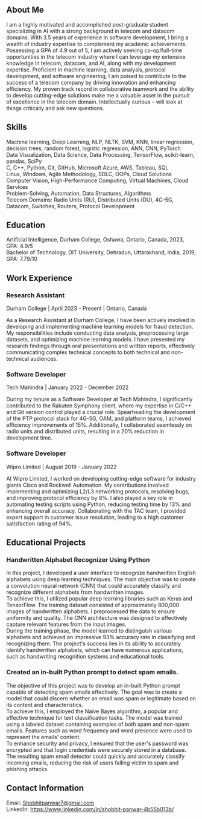 ## About Me
I am a highly motivated and accomplished post-graduate student specializing in AI with a strong background in telecom and datacom domains. With 3.5 years of experience in software development, I bring a wealth of industry expertise to complement my academic achievements. Possessing a GPA of 4.9 out of 5, I am actively seeking co-op/full-time opportunities in the telecom industry where I can leverage my extensive knowledge in telecom, datacom, and AI, along with my development expertise. Proficient in machine learning, data analysis, protocol development, and software engineering, I am poised to contribute to the success of a telecom company by driving innovation and enhancing efficiency. My proven track record in collaborative teamwork and the ability to develop cutting-edge solutions make me a valuable asset in the pursuit of excellence in the telecom domain. Intellectually curious – will look at things critically and ask new questions.

## Skills
Machine learning, Deep Learning, NLP, NLTK, SVM, KNN, linear regression, decision trees, random forest, logistic regression, ANN, CNN, PyTorch <br>
Data Visualization, Data Science, Data Processing, TensorFlow, scikit-learn, pandas, SciPy <br>
C, C++, Python, Git, GitHub, Microsoft Azure, AWS, Tableau, SQL <br>
Linux, Windows, Agile Methodology, SDLC, OOPs, Cloud Solutions <br>
Computer Vision, High-Performance Computing, Virtual Machines, Cloud Services <br>
Problem-Solving, Automation, Data Structures, Algorithms <br>
Telecom Domains: Radio Units (RU), Distributed Units (DU), 4G-5G, Datacom, Switches, Routers, Protocol Development

## Education
Artificial Intelligence, Durham College, Oshawa, Ontario, Canada, 2023, GPA: 4.9/5 <br>
Bachelor of Technology, DIT University, Dehradun, Uttarakhand, India, 2019, GPA: 7.79/10

## Work Experience
### Research Assistant
Durham College | April 2023 - Present | Ontario, Canada <br>

As a Research Assistant at Durham College, I have been actively involved in developing and implementing machine learning models for fraud detection. My responsibilities include conducting data analysis, preprocessing large datasets, and optimizing machine learning models. I have presented my research findings through oral presentations and written reports, effectively communicating complex technical concepts to both technical and non-technical audiences.

### Software Developer
Tech Mahindra | January 2022 - December 2022

During my tenure as a Software Developer at Tech Mahindra, I significantly contributed to the Rakuten Symphony client, where my expertise in C/C++ and Git version control played a crucial role. Spearheading the development of the PTP protocol stack for 4G-5G, OAM, and platform teams, I achieved efficiency improvements of 15%. Additionally, I collaborated seamlessly on radio units and distributed units, resulting in a 20% reduction in development time.

### Software Developer
Wipro Limited | August 2019 - January 2022 <br>

At Wipro Limited, I worked on developing cutting-edge software for industry giants Cisco and Rockwell Automation. My contributions involved implementing and optimizing L2/L3 networking protocols, resolving bugs, and improving protocol efficiency by 8%. I also played a key role in automating testing scripts using Python, reducing testing time by 13% and enhancing overall accuracy. Collaborating with the TAC team, I provided expert support in customer issue resolution, leading to a high customer satisfaction rating of 94%.

## Educational Projects
### Handwritten Alphabet Recognizer Using Python

In this project, I developed a user interface to recognize handwritten English alphabets using deep learning techniques. The main objective was to create a convolution neural network (CNN) that could accurately classify and recognize different alphabets from handwritten images. <br>
To achieve this, I utilized popular deep learning libraries such as Keras and TensorFlow. The training dataset consisted of approximately 800,000 images of handwritten alphabets. I preprocessed the data to ensure uniformity and quality. The CNN architecture was designed to effectively capture relevant features from the input images. <br>
During the training phase, the model learned to distinguish various alphabets and achieved an impressive 93% accuracy rate in classifying and recognizing them. The project's success lies in its ability to accurately identify handwritten alphabets, which can have numerous applications, such as handwriting recognition systems and educational tools. <br>

### Created an in-built Python prompt to detect spam emails.
The objective of this project was to develop an in-built Python prompt capable of detecting spam emails effectively. The goal was to create a model that could discern whether an email was spam or legitimate based on its content and characteristics. <br>
To achieve this, I employed the Naïve Bayes algorithm, a popular and effective technique for text classification tasks. The model was trained using a labeled dataset containing examples of both spam and non-spam emails. Features such as word frequency and word presence were used to represent the emails' content. <br>
To enhance security and privacy, I ensured that the user's password was encrypted and that login credentials were securely stored in a database. The resulting spam email detector could quickly and accurately classify incoming emails, reducing the risk of users falling victim to spam and phishing attacks. <br>

## Contact Information
Email: Shobhitpanwar7@gmail.com <br>
LinkedIn: https://www.linkedin.com/in/shobhit-panwar-4b56b013b/

